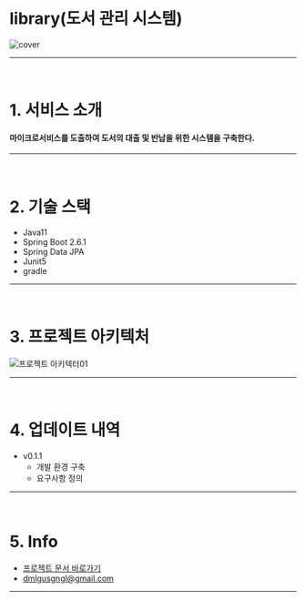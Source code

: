 # library(도서 관리 시스템)

<div align="center" style="display:flex;">
    <img src="https://user-images.githubusercontent.com/59961350/146280208-cc12b65b-2654-4402-b3c7-0f8ca6452adc.jpg" width="max" alt="cover"/>
</div>

---
<br>

# 1. 서비스 소개

#### 마이크로서비스를 도출하여 도서의 대출 및 반납을 위한 시스템을 구축한다. 

---
<br>

# 2. 기술 스택
* Java11
* Spring Boot 2.6.1
* Spring Data JPA
* Junit5
* gradle

---
<br>

# 3. 프로젝트 아키텍처


![프로젝트 아키텍터01](https://user-images.githubusercontent.com/59961350/14414-4bd9-a285-6ec3385b0ef5.PNG)

---
<br>

# 4. 업데이트 내역
* v0.1.1
    * 개발 환경 구축
    * 요구사항 정의
    

---
<br>

# 5. Info
- [프로젝트 문서 바로가기](https://github.com/t1dmlgus/library/wiki)
- dmlgusgngl@gmail.com

---
<br>
